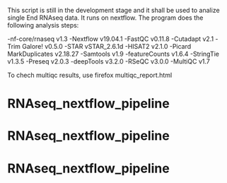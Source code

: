 This script is still in the development stage and it shall be used to analize single End RNAseq data. It runs on nextflow. The program does the following analysis steps:

-nf-core/rnaseq v1.3
-Nextflow v19.04.1
-FastQC v0.11.8
-Cutadapt v2.1
-Trim Galore! v0.5.0
-STAR vSTAR_2.6.1d
-HISAT2 v2.1.0
-Picard MarkDuplicates v2.18.27
-Samtools v1.9
-featureCounts v1.6.4
-StringTie v1.3.5
-Preseq v2.0.3
-deepTools v3.2.0
-RSeQC v3.0.0
-MultiQC v1.7

To chech multiqc results, use firefox multiqc_report.html  
# RNAseq_nextflow_pipeline
# RNAseq_nextflow_pipeline
# RNAseq_nextflow_pipeline
